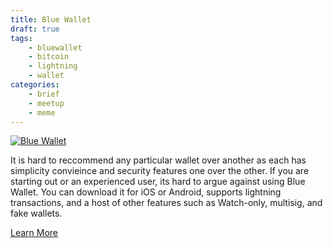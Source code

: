 ```yaml
---
title: Blue Wallet
draft: true
tags:
    - bluewallet
    - bitcoin
    - lightning
    - wallet
categories:
    - brief
    - meetup
    - meme
---
```


[![Blue Wallet](/assets/img/posts/bluewallet.jpg "Blue Wallet")](https://bluewallet.io/)

It is hard to reccommend any particular wallet over another as each has simplicity convieince and security features one over the other. If you are starting out or an experienced user, its hard to argue against using Blue Wallet. You can download it for iOS or Android, supports lightning transactions, and a host of other features such as Watch-only, multisig, and fake wallets. 


<a class="cta" href="https://bluewallet.io/">Learn More</a>

